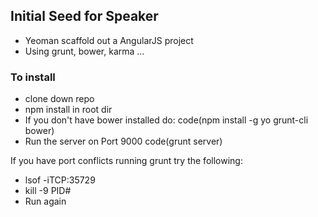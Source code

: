 ## Initial Seed for Speaker
* Yeoman scaffold out a AngularJS project
* Using grunt, bower, karma ...

### To install
* clone down repo 
* npm install in root dir
* If you don't have bower installed do: code(npm install -g yo grunt-cli bower)
* Run the server on Port 9000 code(grunt server)

If you have port conflicts running grunt try the following: 
* lsof -iTCP:35729
* kill -9 PID#
* Run again